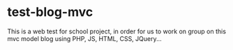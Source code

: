 # test-blog-mvc
This is a web test for school project, in order for us to work on group on this mvc model blog using PHP, JS, HTML, CSS, JQuery...

